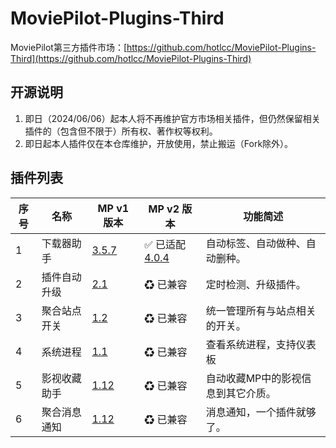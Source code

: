 # MoviePilot-Plugins-Third

MoviePilot第三方插件市场：[https://github.com/hotlcc/MoviePilot-Plugins-Third](https://github.com/hotlcc/MoviePilot-Plugins-Third)

## 开源说明

1. 即日（2024/06/06）起本人将不再维护官方市场相关插件，但仍然保留相关插件的（包含但不限于）所有权、著作权等权利。
1. 即日起本人插件仅在本仓库维护，开放使用，禁止搬运（Fork除外）。

## 插件列表

|序号|名称|MP v1 版本|MP v2 版本|功能简述|
|---|---|---|---|---|
|1|下载器助手|[3.5.7](plugins/downloaderhelper)|✅ 已适配 [4.0.4](plugins.v2/downloaderhelper)|自动标签、自动做种、自动删种。|
|2|插件自动升级|[2.1](plugins/pluginautoupgrade)|♻ 已兼容|定时检测、升级插件。|
|3|聚合站点开关|[1.2](plugins/mergesiteswitch)|♻ 已兼容|统一管理所有与站点相关的开关。|
|4|系统进程|[1.1](plugins/systemprocess)|♻ 已兼容|查看系统进程，支持仪表板|
|5|影视收藏助手|[1.12](plugins/mediacollecthelper)|♻ 已兼容|自动收藏MP中的影视信息到其它介质。|
|6|聚合消息通知|[1.12](plugins/mergemessagenotify)|♻ 已兼容|消息通知，一个插件就够了。|
